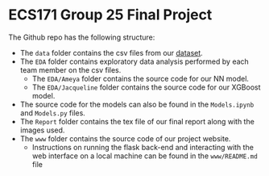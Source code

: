 # ECS171 Group 25 Final Project

The Github repo has the following structure:

- The `data` folder contains the csv files from our
  [dataset](https://www.kaggle.com/datasets/nicholasjhana/energy-consumption-generation-prices-and-weather).
- The `EDA` folder contains exploratory data analysis performed by each team member
  on the csv files.
  - The `EDA/Ameya` folder contains the source code for our NN model.
  - The `EDA/Jacqueline` folder contains the source code for our XGBoost model.
- The source code for the models can also be found in the `Models.ipynb` and
  `Models.py` files.
- The `Report` folder contains the tex file of our final report along with the
  images used.
- The `www` folder contains the source code of
  our project website.
  - Instructions on running the flask back-end and interacting with the web
    interface on a local machine can be found in the `www/README.md` file
